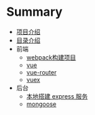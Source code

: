 # Summary

* [项目介绍](README.md)
* [目录介绍](doc/CATALOG.md)
* 前端
    * [webpack构建项目](doc/front-end/webapck.md)
    * [vue](doc/front-end/vue.md)
    * [vue-router](doc/front-end/vue-router.md)
    * [vuex](doc/front-end/vuex.md)
* 后台
    * [本地搭建 express 服务](doc/back-end/express.md)
    * [mongoose](doc/back-end/mongoose.md)

